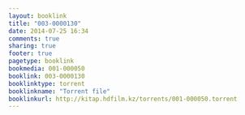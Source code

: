 ```yaml
---
layout: booklink
title: "003-0000130"
date: 2014-07-25 16:34
comments: true
sharing: true
footer: true
pagetype: booklink 
bookmedia: 001-000050
booklink: 003-0000130
booklinktype: torrent
booklinkname: "Torrent file"
booklinkurl: http://kitap.hdfilm.kz/torrents/001-000050.torrent
---
```

